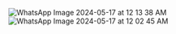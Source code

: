 ![WhatsApp Image 2024-05-17 at 12 13 38 AM](https://github.com/EmaniPreethika/git-repository/assets/146459164/def65990-5c7c-4cff-b535-de5ce7263d09)
![WhatsApp Image 2024-05-17 at 12 02 45 AM](https://github.com/EmaniPreethika/git-repository/assets/146459164/3fe519c0-f5d2-42c2-a883-0221d9545040)

